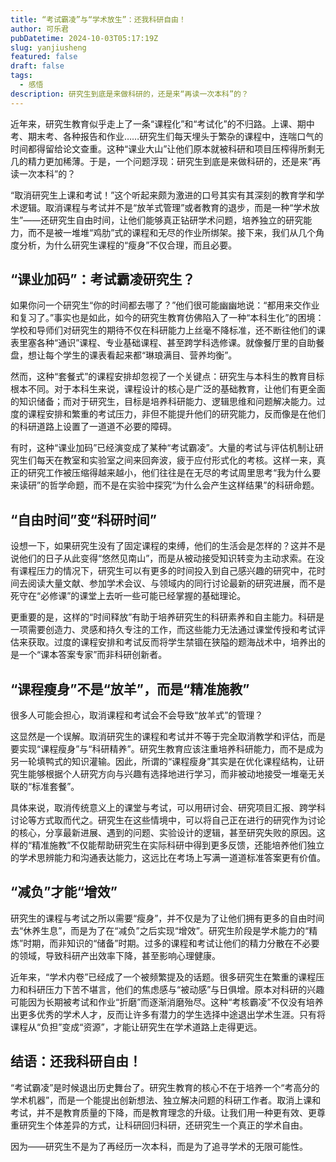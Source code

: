 ```yaml
---
title: “考试霸凌”与“学术放生”：还我科研自由！
author: 可乐君
pubDatetime: 2024-10-03T05:17:19Z
slug: yanjiusheng
featured: false
draft: false
tags:
  - 感悟
description: 研究生到底是来做科研的，还是来“再读一次本科”的？
---
```

近年来，研究生教育似乎走上了一条“课程化”和“考试化”的不归路。上课、期中考、期末考、各种报告和作业……研究生们每天埋头于繁杂的课程中，连喘口气的时间都得留给论文查重。这种“课业大山”让他们原本就被科研和项目压榨得所剩无几的精力更加稀薄。于是，一个问题浮现：研究生到底是来做科研的，还是来“再读一次本科”的？

“取消研究生上课和考试！”这个听起来颇为激进的口号其实有其深刻的教育学和学术逻辑。取消课程与考试并不是“放羊式管理”或者教育的退步，而是一种“学术放生”——还研究生自由时间，让他们能够真正钻研学术问题，培养独立的研究能力，而不是被一堆堆“鸡肋”式的课程和无尽的作业所绑架。接下来，我们从几个角度分析，为什么研究生课程的“瘦身”不仅合理，而且必要。

## “课业加码”：考试霸凌研究生？

如果你问一个研究生“你的时间都去哪了？”他们很可能幽幽地说：“都用来交作业和复习了。”事实也是如此，如今的研究生教育仿佛陷入了一种“本科生化”的困境：学校和导师们对研究生的期待不仅在科研能力上丝毫不降标准，还不断往他们的课表里塞各种“通识”课程、专业基础课程、甚至跨学科选修课。就像餐厅里的自助餐盘，想让每个学生的课表看起来都“琳琅满目、营养均衡”。

然而，这种“套餐式”的课程安排却忽视了一个关键点：研究生与本科生的教育目标根本不同。对于本科生来说，课程设计的核心是广泛的基础教育，让他们有更全面的知识储备；而对于研究生，目标是培养科研能力、逻辑思维和问题解决能力。过度的课程安排和繁重的考试压力，非但不能提升他们的研究能力，反而像是在他们的科研道路上设置了一道道不必要的障碍。

有时，这种“课业加码”已经演变成了某种“考试霸凌”。大量的考试与评估机制让研究生们每天在教室和实验室之间来回奔波，疲于应付形式化的考核。这样一来，真正的研究工作被压缩得越来越小，他们往往是在无尽的考试周里思考“我为什么要来读研”的哲学命题，而不是在实验中探究“为什么会产生这样结果”的科研命题。

## “自由时间”变“科研时间”

设想一下，如果研究生没有了固定课程的束缚，他们的生活会是怎样的？这并不是说他们的日子从此变得“悠然见南山”，而是从被动接受知识转变为主动求索。在没有课程压力的情况下，研究生可以有更多的时间投入到自己感兴趣的研究中，花时间去阅读大量文献、参加学术会议、与领域内的同行讨论最新的研究进展，而不是死守在“必修课”的课堂上去听一些可能已经掌握的基础理论。

更重要的是，这样的“时间释放”有助于培养研究生的科研素养和自主能力。科研是一项需要创造力、灵感和持久专注的工作，而这些能力无法通过课堂传授和考试评估来获取。过度的课程安排和考试反而将学生禁锢在狭隘的题海战术中，培养出的是一个“课本答案专家”而非科研创新者。
## “课程瘦身”不是“放羊”，而是“精准施教”

很多人可能会担心，取消课程和考试会不会导致“放羊式”的管理？  

这显然是一个误解。取消研究生的课程和考试并不等于完全取消教学和评估，而是要实现“课程瘦身”与“科研精养”。研究生教育应该注重培养科研能力，而不是成为另一轮填鸭式的知识灌输。因此，所谓的“课程瘦身”其实是在优化课程结构，让研究生能够根据个人研究方向与兴趣有选择地进行学习，而非被动地接受一堆毫无关联的“标准套餐”。

具体来说，取消传统意义上的课堂与考试，可以用研讨会、研究项目汇报、跨学科讨论等方式取而代之。研究生在这些情境中，可以将自己正在进行的研究作为讨论的核心，分享最新进展、遇到的问题、实验设计的逻辑，甚至研究失败的原因。这样的“精准施教”不仅能帮助研究生在实际科研中得到更多反馈，还能培养他们独立的学术思辨能力和沟通表达能力，这远比在考场上写满一道道标准答案更有价值。  
## “减负”才能“增效”

研究生的课程与考试之所以需要“瘦身”，并不仅是为了让他们拥有更多的自由时间去“休养生息”，而是为了在“减负”之后实现“增效”。研究生阶段是学术能力的“精炼”时期，而非知识的“储备”时期。过多的课程和考试让他们的精力分散在不必要的领域，导致科研产出效率下降，甚至影响心理健康。

近年来，“学术内卷”已经成了一个被频繁提及的话题。很多研究生在繁重的课程压力和科研压力下苦不堪言，他们的焦虑感与“被动感”与日俱增。原本对科研的兴趣可能因为长期被考试和作业“折磨”而逐渐消磨殆尽。这种“考核霸凌”不仅没有培养出更多优秀的学术人才，反而让许多有潜力的学生选择中途退出学术生涯。只有将课程从“负担”变成“资源”，才能让研究生在学术道路上走得更远。

## 结语：还我科研自由！
“考试霸凌”是时候退出历史舞台了。研究生教育的核心不在于培养一个“考高分的学术机器”，而是一个能提出创新想法、独立解决问题的科研工作者。取消上课和考试，并不是教育质量的下降，而是教育理念的升级。让我们用一种更有效、更尊重研究生个体差异的方式，让科研回归科研，还研究生一个真正的学术自由。

因为——研究生不是为了再经历一次本科，而是为了追寻学术的无限可能性。